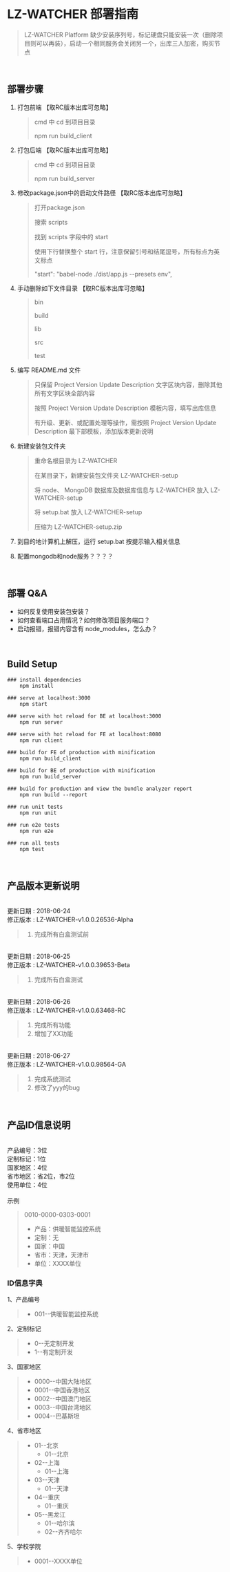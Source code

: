 # LZ-WATCHER 部署指南

> LZ-WATCHER Platform 缺少安装序列号，标记硬盘只能安装一次（删除项目则可以再装），启动一个相同服务会关闭另一个，出库三人加密，购买节点

<br>

## 部署步骤

1. 打包前端 【取RC版本出库可忽略】
	> cmd 中 cd 到项目目录
	>
	> npm run build_client

2. 打包后端 【取RC版本出库可忽略】
	> cmd 中 cd 到项目目录
	>
	> npm run build_server

3. 修改package.json中的启动文件路径 【取RC版本出库可忽略】
	> 打开package.json
	>
	> 搜索 scripts
	>
	> 找到 scripts 字段中的 start
	>
	> 使用下行替换整个 start 行，注意保留引号和结尾逗号，所有标点为英文标点
	>
	> "start": "babel-node ./dist/app.js --presets env",

6. 手动删除如下文件目录 【取RC版本出库可忽略】
	> bin
	>
	> build
	>
	> lib
	>
	> src
	>
	> test

5. 编写 README.md 文件
	> 只保留 Project Version Update Description 文字区块内容，删除其他所有文字区块全部内容
	>
	> 按照 Project Version Update Description 模板内容，填写出库信息
	>
	> 有升级、更新、或配置处理等操作，需按照 Project Version Update Description 最下部模板，添加版本更新说明

6. 新建安装包文件夹
	> 重命名根目录为 LZ-WATCHER
	>
	> 在某目录下，新建安装包文件夹 LZ-WATCHER-setup
	>
	> 将 node、 MongoDB 数据库及数据库信息与 LZ-WATCHER 放入 LZ-WATCHER-setup
	>
	> 将 setup.bat 放入 LZ-WATCHER-setup
	>
	> 压缩为 LZ-WATCHER-setup.zip

7. 到目的地计算机上解压，运行 setup.bat 按提示输入相关信息

8. 配置mongodb和node服务？？？？

<br>

## 部署 Q&A

+ 如何反复使用安装包安装？
+ 如何查看端口占用情况？如何修改项目服务端口？
+ 启动报错，报错内容含有 node_modules，怎么办？

<br>

## Build Setup

```
### install dependencies
	npm install

### serve at localhost:3000
	npm start

### serve with hot reload for BE at localhost:3000
	npm run server

### serve with hot reload for FE at localhost:8080
	npm run client

### build for FE of production with minification
	npm run build_client

### build for BE of production with minification
	npm run build_server

### build for production and view the bundle analyzer report
	npm run build --report

### run unit tests
	npm run unit

### run e2e tests
	npm run e2e

### run all tests
	npm test

```
<br>

## 产品版本更新说明

<br>更新日期 : 2018-06-24
<br>修正版本 : LZ-WATCHER-v1.0.0.26536-Alpha
> 1. 完成所有白盒测试前

<br>更新日期 : 2018-06-25
<br>修正版本 : LZ-WATCHER-v1.0.0.39653-Beta
> 1. 完成所有白盒测试

<br>更新日期 : 2018-06-26
<br>修正版本 : LZ-WATCHER-v1.0.0.63468-RC
> 1. 完成所有功能
> 2. 增加了XX功能

<br>更新日期 : 2018-06-27
<br>修正版本 : LZ-WATCHER-v1.0.0.98564-GA
> 1. 完成系统测试
> 2. 修改了yyy的bug

<br>

## 产品ID信息说明

<br>产品编号：3位
<br>定制标记：1位
<br>国家地区：4位
<br>省市地区：省2位，市2位
<br>使用单位：4位
<br>
<br>示例
> 0010-0000-0303-0001
>
> + 产品：供暖智能监控系统
> + 定制：无
> + 国家：中国
> + 省市：天津，天津市
> + 单位：XXXX单位

### ID信息字典
1、产品编号
> + 001--供暖智能监控系统

2、定制标记
> + 0--无定制开发
> + 1--有定制开发

3、国家地区
> + 0000--中国大陆地区
> + 0001--中国香港地区
> + 0002--中国澳门地区
> + 0003--中国台湾地区
> + 0004--巴基斯坦

4、省市地区
> + 01--北京
>     - 01--北京
> + 02--上海
>     - 01--上海
> + 03--天津
>     - 01--天津
> + 04--重庆
>     - 01--重庆
> + 05--黑龙江
>     - 01--哈尔滨
>     - 02--齐齐哈尔

5、学校学院
> + 0001--XXXX单位
